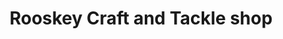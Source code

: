 ---
title: "Rooskey Craft and Tackle shop"
url: /roosky/rooskey-craft-and-tackle-shop/
shop: fishing
---